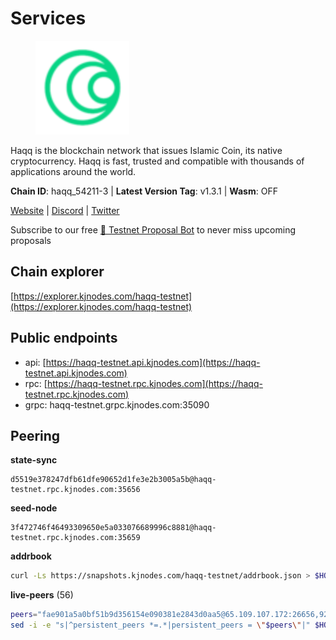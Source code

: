 # Services

<figure><img src="https://raw.githubusercontent.com/kj89/cosmos-images/main/logos/haqq.png" width="150" alt=""><figcaption></figcaption></figure>

Haqq is the blockchain network that issues Islamic Coin,  its native cryptocurrency. Haqq is fast, trusted and  compatible with thousands of applications around the world.

**Chain ID**: haqq_54211-3 | **Latest Version Tag**: v1.3.1 | **Wasm**: OFF

[Website](https://islamiccoin.net) | [Discord](https://discord.gg/hU9MHG5kZq) | [Twitter](https://twitter.com/Islamic_Coin)



Subscribe to our free [🤖 Testnet Proposal Bot](https://t.me/kjnodes_testnet_proposal_bot) to never miss upcoming proposals


## Chain explorer
[https://explorer.kjnodes.com/haqq-testnet](https://explorer.kjnodes.com/haqq-testnet)

## Public endpoints

* api: [https://haqq-testnet.api.kjnodes.com](https://haqq-testnet.api.kjnodes.com)
* rpc: [https://haqq-testnet.rpc.kjnodes.com](https://haqq-testnet.rpc.kjnodes.com)
* grpc: haqq-testnet.grpc.kjnodes.com:35090

## Peering

**state-sync**

```text
d5519e378247dfb61dfe90652d1fe3e2b3005a5b@haqq-testnet.rpc.kjnodes.com:35656
```

**seed-node**

```text
3f472746f46493309650e5a033076689996c8881@haqq-testnet.rpc.kjnodes.com:35659
```

**addrbook**
```bash
curl -Ls https://snapshots.kjnodes.com/haqq-testnet/addrbook.json > $HOME/.haqqd/config/addrbook.json
```

**live-peers** (56)
```bash
peers="fae901a5a0bf51b9d356154e090381e2843d0aa5@65.109.107.172:26656,927a323649e7dd8d4c75da6e5edaee439652b46f@65.109.92.241:20116,d5519e378247dfb61dfe90652d1fe3e2b3005a5b@65.109.68.190:35656,48a2a7762a579d25bca95b0a3548b714238dd60b@213.239.216.252:20656,16f40215d018c7d657fef0bb5ce2950251d525d2@148.251.51.144:36656,56158e0f2acf850114e82644afceb565a73b08cc@185.144.99.95:26656,90b1d14fc7393c6b6452ecf8b3cdd078a445a238@65.109.112.178:29656,5fff90a628395b951d5fb34c64ae6c304b54d2e5@94.130.137.225:36656,6771e65c1b30cc514faf5943320fdda480fe9124@95.216.39.183:26656,3df5a68b919177179c6dcb0b9c9354fd6bbba1c8@65.109.92.240:20116,230d299006a432b0f44534ca8a19c8c876c0ccb3@85.10.193.246:26656,23ff658b56fbb8bc73372973a34733ff5d79b435@142.132.202.50:11604,26f20a2f80a4738a30a9634947a3aae67da31be3@65.108.254.227:26656,99a8389c84625503c2b8d734dfd78035d28e4f15@65.109.30.117:26656,6fad54232f11a0306bd0d942c2ec5f9ba0ae2f1a@34.91.54.209:26656,001eb7a3a03dc11539541737262c4ddc84dec283@91.195.101.98:26656,cf0fd9aeb45059adbfa9eb99352dd67b85b86072@65.109.106.91:21656,62bf004201a90ce00df6f69390378c3d90f6dd7e@45.83.173.19:26656,0629018cef2e53288757381ffdc0b84cbb5931cc@95.216.1.249:26656,ba56c564a5430632e59e2b08fc348735bc56b32f@154.12.232.140:26656,24e894d4d8a18276acf6051cccf369a1ce69842d@65.108.151.105:26656,32a8eec046b95e8646ff0810b4596dc7083a0beb@65.108.145.131:26656,45bc6d84ffb3bb725cf78e82205639797c30af67@65.108.199.62:26656,f1b1df46afd4c9d4f66051437078c0b85bc6b67b@65.108.206.118:61056,90b40d2b773090b82aa7788c2d1937e4fd6d2dc0@65.108.231.124:19656,bc777df96c83c0433561c88c541dbbc520928f6c@195.3.221.239:26656,a884387139109784cad9193652b82ef20a85d713@38.242.159.148:26656,23a1176c9911eac442d6d1bf15f92eeabb3981d5@45.83.173.18:26656,940ee270ea94dfbab38eb931c4561d0a64467911@65.108.132.173:35656,cf5d60d0cdbdeb68caf1993a7422f942d37b56a7@194.163.142.120:35656,088a622ef2539ba07d83af284a61f134a99f063b@95.217.35.186:26656,1fefb6b75431482502e125a290deba1e7e539d4e@135.181.148.11:26656,eb503dddcc41ba801c646d63cc762de4e9c43aa4@35.228.23.164:26656,47a269c3e30f70d8234a2afd8e9055e74129fde0@65.108.129.29:36656,ed145a35b436878c1f1c10634bd18600f3696e17@95.217.181.142:26656,b72f2156db8c87e679dc853730746ff40038120c@213.239.215.77:26656,78e3ef8adf819b479acc13a2f92ab5c0fa350aeb@66.45.231.30:11464,6795bdd28ea3fe4eb4ba477415b685914e4a80df@18.158.239.44:26656,2b9a004caee764540cc6851a1ffdd13276dc5bba@18.185.24.167:26656,64a840f6f5344a22a485b2818f9da9a457d42827@95.217.57.232:36656,f54d4de6d4ae81ec8a2315b54247872b315f198d@65.109.57.9:26656,29731457774b61da8186b9c764e8f7c1e2465e3e@142.93.36.176:26656,f57fae1bdea281392b563a58978a2d8c0a37725f@95.217.233.234:26656,3ba8280c245f4d63a8f7913aea64a5071f0c76d7@65.109.18.166:54656,3aa105572974d7ac50ddb991b280b7db2b18af05@3.76.73.15:26656,df69ab02ae8f6f1796d8e198733fb3c4b7f6d116@65.109.88.145:35656,077d5d9169efb4b070ce7895d680a9d2148d522c@195.201.195.40:36656,2d13d679b64e1a574904a140f72815644ec71131@65.21.133.125:30656,8c1ccf59f2a67713041579328097eb6b3e4e66e6@46.38.232.86:11656,7f2828e3910a4b165a65e5bfb2465c1e809bad3b@65.108.48.182:26656,6ce864d853904ebef9400528f129d8fefa6f1827@91.211.251.232:36656,9eb507f9365313dbe7f426050fec9648298f58ee@109.205.183.51:26656,59af99085c961a6a5c8dc4bc8b3abffda16ddccb@135.181.38.62:26656,3f5110515b76596e05a447fd50e4727eaad00124@188.34.201.77:26656,5b2ee53c742ce5d392b93c8f193f489a4f13f685@5.189.186.222:26656,a6150d39e4725d28a56f41ebf3c6d457c54bd2f1@34.138.250.4:26656"
sed -i -e "s|^persistent_peers *=.*|persistent_peers = \"$peers\"|" $HOME/.haqqd/config/config.toml
```
